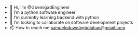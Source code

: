 - 👋 Hi, I’m @GbemigadEngineer
- 👀 I’m a python software engineer
- 🌱 I’m currently learning backend with python
- 💞️ I’m looking to collaborate on software development projects
- 📫 How to reach me samueloduwolegbolahan@gmail.com

<!---
GbemigadEngineer/GbemigadEngineer is a ✨ special ✨ repository because its `README.md` (this file) appears on your GitHub profile.
You can click the Preview link to take a look at your changes.
--->
